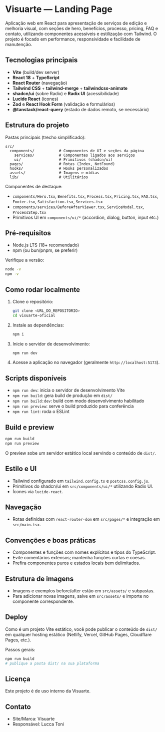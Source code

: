 # Visuarte — Landing Page

Aplicação web em React para apresentação de serviços de edição e melhoria visual, com seções de hero, benefícios, processo, pricing, FAQ e contato, utilizando componentes acessíveis e estilização com Tailwind. O projeto é focado em performance, responsividade e facilidade de manutenção.

## Tecnologias principais

- **Vite** (build/dev server)
- **React 18** + **TypeScript**
- **React Router** (navegação)
- **Tailwind CSS** + **tailwind-merge** + **tailwindcss-animate**
- **shadcn/ui** (sobre Radix) e **Radix UI** (acessibilidade)
- **Lucide React** (ícones)
- **Zod** e **React Hook Form** (validação e formulários)
- **@tanstack/react-query** (estado de dados remoto, se necessário)

## Estrutura do projeto

Pastas principais (trecho simplificado):

```text
src/
  components/           # Componentes de UI e seções da página
    services/           # Componentes ligados aos serviços
    ui/                 # Primitivos (shadcn/ui)
  pages/                # Rotas (Index, NotFound)
  hooks/                # Hooks personalizados
  assets/               # Imagens e mídias
  lib/                  # Utilitários
```

Componentes de destaque:
- `components/Hero.tsx`, `Benefits.tsx`, `Process.tsx`, `Pricing.tsx`, `FAQ.tsx`, `Footer.tsx`, `Satisfaction.tsx`, `Services.tsx`
- `components/services/BeforeAfterViewer.tsx`, `ServiceModal.tsx`, `ProcessStep.tsx`
- Primitivos UI em `components/ui/*` (accordion, dialog, button, input etc.)

## Pré-requisitos

- Node.js LTS (18+ recomendado)
- npm (ou bun/pnpm, se preferir)

Verifique a versão:

```bash
node -v
npm -v
```

## Como rodar localmente

1. Clone o repositório:
   ```bash
   git clone <URL_DO_REPOSITORIO>
   cd visuarte-oficial
   ```
2. Instale as dependências:
   ```bash
   npm i
   ```
3. Inicie o servidor de desenvolvimento:
   ```bash
   npm run dev
   ```
4. Acesse a aplicação no navegador (geralmente `http://localhost:5173`).

## Scripts disponíveis

- `npm run dev`: inicia o servidor de desenvolvimento Vite
- `npm run build`: gera build de produção em `dist/`
- `npm run build:dev`: build com modo desenvolvimento habilitado
- `npm run preview`: serve o build produzido para conferência
- `npm run lint`: roda o ESLint

## Build e preview

```bash
npm run build
npm run preview
```
O preview sobe um servidor estático local servindo o conteúdo de `dist/`.

## Estilo e UI

- Tailwind configurado em `tailwind.config.ts` e `postcss.config.js`.
- Primitivos do shadcn/ui em `src/components/ui/*` utilizando Radix UI.
- Ícones via `lucide-react`.

## Navegação

- Rotas definidas com `react-router-dom` em `src/pages/*` e integração em `src/main.tsx`.

## Convenções e boas práticas

- Componentes e funções com nomes explícitos e tipos do TypeScript.
- Evite comentários extensos; mantenha funções curtas e coesas.
- Prefira componentes puros e estados locais bem delimitados.

## Estrutura de imagens

- Imagens e exemplos before/after estão em `src/assets/` e subpastas.
- Para adicionar novas imagens, salve em `src/assets/` e importe no componente correspondente.

## Deploy

Como é um projeto Vite estático, você pode publicar o conteúdo de `dist/` em qualquer hosting estático (Netlify, Vercel, GitHub Pages, Cloudflare Pages, etc.).

Passos gerais:
```bash
npm run build
# publique a pasta dist/ na sua plataforma
```

## Licença

Este projeto é de uso interno da Visuarte.

## Contato

- Site/Marca: Visuarte
- Responsável: Lucca Toni
